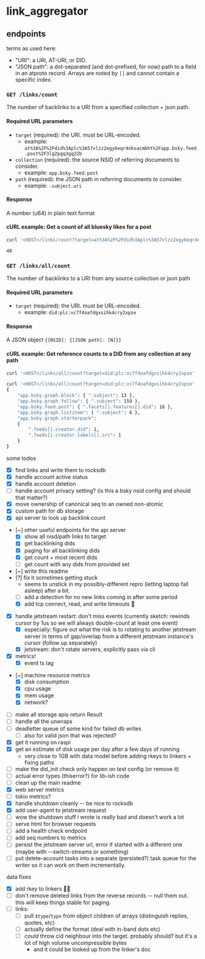 # link_aggregator

## endpoints

terms as used here:

- "URI": a URI, AT-URI, or DID.
- "JSON path": a dot-separated (and dot-prefixed, for now) path to a field in an atproto record. Arrays are noted by `[]` and cannot contain a specific index.

### `GET /links/count`

The number of backlinks to a URI from a specified collection + json path.

#### Required URL parameters

- `target` (required): the URI. must be URL-encoded.
  - example: `at%3A%2F%2Fdid%3Aplc%3A57vlzz2egy6eqr4nksacmbht%2Fapp.bsky.feed.post%2F3lg2pgq3gq22b`
- `collection` (required): the source NSID of referring documents to consider.
  - example: `app.bsky.feed.post`
- `path` (required): the JSON path in referring documents to consider.
  - example: `.subject.uri`

#### Response

A number (u64) in plain text format

#### cURL example: Get a count of all bluesky likes for a post

```bash
curl '<HOST>/links/count?target=at%3A%2F%2Fdid%3Aplc%3A57vlzz2egy6eqr4nksacmbht%2Fapp.bsky.feed.post%2F3lg2pgq3gq22b&collection=app.bsky.feed.like&path=.subject.uri'

40
```

### `GET /links/all/count`

The number of backlinks to a URI from any source collection or json path

#### Required URL parameters

- `target` (required): the URI. must be URL-encoded.
  - example: `did:plc:vc7f4oafdgxsihk4cry2xpze`

#### Response

A JSON object `{[NSID]: {[JSON path]: [N]}}`

#### cURL example: Get reference counts to a DID from any collection at any path

```bash
curl '<HOST>/links/all/count?target=did:plc:vc7f4oafdgxsihk4cry2xpze'

curl '<HOST>/links/all/count?target=did:plc:vc7f4oafdgxsihk4cry2xpze'
{
    "app.bsky.graph.block": { ".subject": 13 },
    "app.bsky.graph.follow": { ".subject": 159 },
    "app.bsky.feed.post": { ".facets[].features[].did": 16 },
    "app.bsky.graph.listitem": { ".subject": 6 },
    "app.bsky.graph.starterpack":
    {
        ".feeds[].creator.did": 1,
        ".feeds[].creator.labels[].src": 1
    }
}
```


some todos

- [x] find links and write them to rocksdb
- [x] handle account active status
- [x] handle account deletion
- [ ] handle account privacy setting? (is this a bsky nsid config and should that matter?)
- [x] move ownership of canonical seq to an owned non-atomic
- [x] custom path for db storage
- [x] api server to look up backlink count
- [~] other useful endpoints for the api server
  - [x] show all nisd/path links to target
  - [x] get backlinking dids
  - [x] paging for all backlinking dids
  - [x] get count + most recent dids
  - [ ] get count with any dids from provided set
- [~] write this readme
- [?] fix it sometimes getting stuck
  - seems to unstick in my possibly-different repro (letting laptop fall asleep) after a bit.
  - [ ] add a detection for no new links coming in after some period
  - [x] add tcp connect, read, and write timeouts 🤞
- [x] handle jetstream restart: don't miss events (currently sketch: rewinds cursor by 1us so we will always double-count at least one event)
  - [x] especially: figure out what the risk is to rotating to another jetstream server in terms of gap/overlap from a different jetstream instance's cursor (follow up separately)
  - [x] jetstream: don't rotate servers, explicitly pass via cli
- [x] metrics!
  - [x] event ts lag
- [~] machine resource metrics
  - [x] disk consumption
  - [x] cpu usage
  - [x] mem usage
  - [x] network?
- [ ] make all storage apis return Result
- [ ] handle all the unwraps
- [ ] deadletter queue of some kind for failed db writes
  - [ ] also for valid json that was rejected?
- [x] get it running on raspi
- [x] get an estimate of disk usage per day after a few days of running
  - very close to 1GB with data model before adding rkeys to linkers + fixing paths
- [ ] make the did_init check only happen on test config (or remove it)
- [ ] actual error types (thiserror?) for lib-ish code
- [ ] clean up the main readme
- [x] web server metrics
- [ ] tokio metrics?
- [x] handle shutdown cleanly -- be nice to rocksdb
- [x] add user-agent to jetstream request
- [ ] wow the shutdown stuff i wrote is really bad and doesn't work a lot
- [ ] serve html for browser requests
- [ ] add a health check endpoint
- [ ] add seq numbers to metrics
- [ ] persist the jetstream server url, error if started with a different one (maybe with --switch-streams or something)
- [ ] put delete-account tasks into a separate (persisted?) task queue for the writer so it can work on them incrementally.

data fixes
- [x] add rkey to linkers 🤦‍♀️
- [ ] don't remove deleted links from the reverse records -- null them out. this will keep things stable for paging.
- [ ] links:
  - [ ] pull `$type`/`type` from object children of arrays (distinguish replies, quotes, etc)
  - [ ] actually define the format (deal with in-band dots etc)
  - [ ] _could_ throw cid neighbour into the target. probably should? but it's a lot of high volume uncompressible bytes
      - and it could be looked up from the linker's doc

